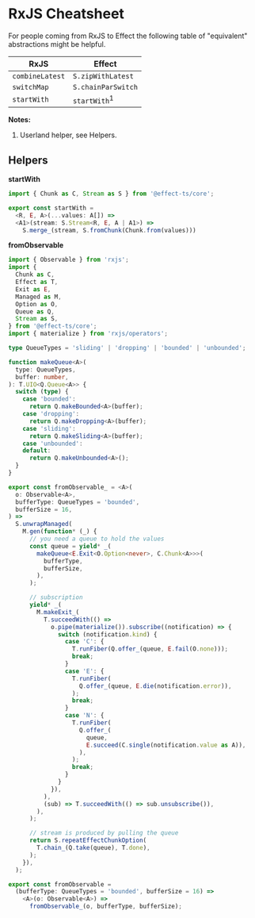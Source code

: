 # RxJS Cheatsheet

For people coming from RxJS to Effect the following table of "equivalent" abstractions might be helpful.

| RxJS            | Effect             |
|-----------------|--------------------|
| `combineLatest` | `S.zipWithLatest`  |
| `switchMap`     | `S.chainParSwitch` |
| `startWith`     | `startWith`<sup>1</sup>  |

**Notes:**
  1. Userland helper, see Helpers.

## Helpers

**startWith**
```ts
import { Chunk as C, Stream as S } from '@effect-ts/core';

export const startWith =
  <R, E, A>(...values: A[]) =>
  <A1>(stream: S.Stream<R, E, A | A1>) =>
    S.merge_(stream, S.fromChunk(Chunk.from(values)))
```

**fromObservable**
```ts
import { Observable } from 'rxjs';
import {
  Chunk as C,
  Effect as T,
  Exit as E,
  Managed as M,
  Option as O,
  Queue as Q,
  Stream as S,
} from '@effect-ts/core';
import { materialize } from 'rxjs/operators';

type QueueTypes = 'sliding' | 'dropping' | 'bounded' | 'unbounded';

function makeQueue<A>(
  type: QueueTypes,
  buffer: number,
): T.UIO<Q.Queue<A>> {
  switch (type) {
    case 'bounded':
      return Q.makeBounded<A>(buffer);
    case 'dropping':
      return Q.makeDropping<A>(buffer);
    case 'sliding':
      return Q.makeSliding<A>(buffer);
    case 'unbounded':
    default:
      return Q.makeUnbounded<A>();
  }
}

export const fromObservable_ = <A>(
  o: Observable<A>,
  bufferType: QueueTypes = 'bounded',
  bufferSize = 16,
) =>
  S.unwrapManaged(
    M.gen(function* (_) {
      // you need a queue to hold the values
      const queue = yield* _(
        makeQueue<E.Exit<O.Option<never>, C.Chunk<A>>>(
          bufferType,
          bufferSize,
        ),
      );

      // subscription
      yield* _(
        M.makeExit_(
          T.succeedWith(() =>
            o.pipe(materialize()).subscribe((notification) => {
              switch (notification.kind) {
                case 'C': {
                  T.runFiber(Q.offer_(queue, E.fail(O.none)));
                  break;
                }
                case 'E': {
                  T.runFiber(
                    Q.offer_(queue, E.die(notification.error)),
                  );
                  break;
                }
                case 'N': {
                  T.runFiber(
                    Q.offer_(
                      queue,
                      E.succeed(C.single(notification.value as A)),
                    ),
                  );
                  break;
                }
              }
            }),
          ),
          (sub) => T.succeedWith(() => sub.unsubscribe()),
        ),
      );

      // stream is produced by pulling the queue
      return S.repeatEffectChunkOption(
        T.chain_(Q.take(queue), T.done),
      );
    }),
  );

export const fromObservable =
  (bufferType: QueueTypes = 'bounded', bufferSize = 16) =>
    <A>(o: Observable<A>) =>
      fromObservable_(o, bufferType, bufferSize);
```
